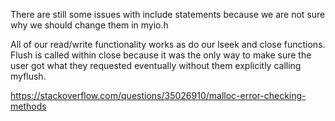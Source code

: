 There are still some issues with include statements because we are not sure why we should change them in myio.h

All of our read/write functionality works as do our lseek and close functions. Flush is called within close because it was the only way
to make sure the user got what they requested eventually without them explicitly calling myflush.


https://stackoverflow.com/questions/35026910/malloc-error-checking-methods
